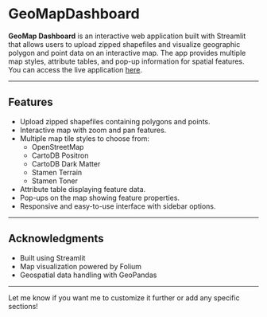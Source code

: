 # GeoMapDashboard

**GeoMap Dashboard** is an interactive web application built with Streamlit that allows users to upload zipped shapefiles and visualize geographic polygon and point data on an interactive map. The app provides multiple map styles, attribute tables, and pop-up information for spatial features. You can access the live application [here](https://geomapdashboard.streamlit.app/).

---

## Features

- Upload zipped shapefiles containing polygons and points.
- Interactive map with zoom and pan features.
- Multiple map tile styles to choose from:
  - OpenStreetMap
  - CartoDB Positron
  - CartoDB Dark Matter
  - Stamen Terrain
  - Stamen Toner
- Attribute table displaying feature data.
- Pop-ups on the map showing feature properties.
- Responsive and easy-to-use interface with sidebar options.

---

## Acknowledgments

- Built using Streamlit
- Map visualization powered by Folium
- Geospatial data handling with GeoPandas

---

Let me know if you want me to customize it further or add any specific sections!
